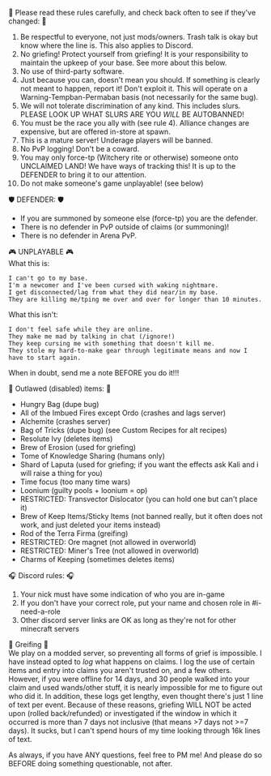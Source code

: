 :straight_ruler: Please read these rules carefully, and check back often to see if they've changed: :straight_ruler: 
1. Be respectful to everyone, not just mods/owners. Trash talk is okay but know where the line is. This also applies to Discord.
2. No griefing! Protect yourself from griefing! It is your responsibility to maintain the upkeep of your base. See more about this below.
3. No use of third-party software.
4. Just because you can, doesn't mean you should. If something is clearly not meant to happen, report it! Don't exploit it. This will operate on a Warning-Tempban-Permaban basis (not necessarily for the same bug).
5. We will not tolerate discrimination of any kind. This includes slurs. PLEASE LOOK UP WHAT SLURS ARE YOU *WILL* BE AUTOBANNED!
6. You must be the race you ally with (see rule 4). Alliance changes are expensive, but are offered in-store at spawn.
7. This is a mature server! Underage players will be banned.
8. No PvP logging! Don't be a coward.
9. You may only force-tp (Witchery rite or otherwise) someone onto UNCLAIMED LAND! We have ways of tracking this! It is up to the DEFENDER to bring it to our attention.
10. Do not make someone's game unplayable! (see below)

:shield: DEFENDER: :shield:   
- If you are summoned by someone else (force-tp) you are the defender.
- There is no defender in PvP outside of claims (or summoning)!  
- There is no defender in Arena PvP.  

:video_game: UNPLAYABLE :video_game:   
What this is:
```
I can't go to my base.
I'm a newcomer and I've been cursed with waking nightmare.
I get disconnected/lag from what they did near/in my base.
They are killing me/tping me over and over for longer than 10 minutes.
```

What this isn't:
```
I don't feel safe while they are online.
They make me mad by talking in chat (/ignore!)
They keep cursing me with something that doesn't kill me.
They stole my hard-to-make gear through legitimate means and now I have to start again.
```
When in doubt, send me a note BEFORE you do it!!!

:police_car: Outlawed (disabled) items: :police_car: 
- Hungry Bag (dupe bug)
- All of the Imbued Fires except Ordo (crashes and lags server)
- Alchemite (crashes server)
- Bag of Tricks (dupe bug) (see Custom Recipes for alt recipes)
- Resolute Ivy (deletes items)
- Brew of Erosion (used for griefing)
- Tome of Knowledge Sharing (humans only)
- Shard of Laputa (used for griefing; if you want the effects ask Kali and i will raise a thing for you)  
- Time focus (too many time wars)
- Loonium (guilty pools + loonium = op)
- RESTRICTED: Transvector Dislocator (you can hold one but can't place it)
- Brew of Keep Items/Sticky Items (not banned really, but it often does not work, and just deleted your items instead)
- Rod of the Terra Firma (greifing)
- RESTRICTED: Ore magnet (not allowed in overworld)
- RESTRICTED: Miner's Tree (not allowed in overworld)
- Charms of Keeping (sometimes deletes items)

:headphones: Discord rules: :headphones: 
1. Your nick must have some indication of who you are in-game
2. If you don't have your correct role, put your name and chosen role in #i-need-a-role 
3. Other discord server links are OK as long as they're not for other minecraft servers

:bookmark_tabs: Greifing :bookmark_tabs:  
We play on a modded server, so preventing all forms of grief is impossible. I have instead opted to *log* what happens on claims. I log the use of certain items and entry into claims you aren't trusted on, and a few others. However, if you were offline for 14 days, and 30 people walked into your claim and used wands/other stuff, it is nearly impossible for me to figure out who did it. In addition, these logs get lengthy, even thought there's just 1 line of text per event. Because of these reasons, griefing WILL NOT be acted upon (rolled back/refunded) or investigated if the window in which it occurred is more than 7 days not inclusive (that means >7 days not >=7 days). It sucks, but I can't spend hours of my time looking through 16k lines of text.

As always, if you have ANY questions, feel free to PM me! And please do so BEFORE doing something questionable, not after.
